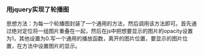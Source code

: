 ### 用jquery实现了轮播图  
思想方法：为每一个轮播图封装了一个通用的方法，然后调用该方法即可。首先通过绝对定位将一组图片重叠在一起，然后在js中把想要显示的图片的opacity设置为1，其他设置为0.写一个通用的播放函数，离开的图片位置，要显示的图片位置，在方法中设置图片的显示。
